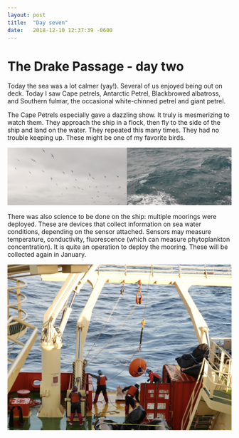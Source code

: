 ```yaml
---
layout: post
title:  "Day seven"
date:   2018-12-10 12:37:39 -0600
---
```

# The Drake Passage - day two
Today the sea was a lot calmer (yay!). Several of us enjoyed being out on deck. Today I saw Cape petrels, Antarctic Petrel, Blackbrowed albatross, and Southern fulmar, the occasional white-chinned petrel and giant petrel. 

The Cape Petrels especially gave a dazzling show. It truly is mesmerizing to watch them. They approach the ship in a flock, then fly to the side of the ship and land on the water. They repeated this many times. They had no trouble keeping up. These might be one of my favorite birds.

![Cape petrels](/assets/blog_photos/181210/20181210screenshot1.jpg)

There was also science to be done on the ship: multiple moorings were deployed. These are devices that collect information on sea water conditions, depending on the sensor attached. Sensors may measure temperature, conductivity, fluorescence (which can measure phytoplankton concentration). It is quite an operation to deploy the mooring. These will be collected again in January.

![mooring deployment](/assets/blog_photos/181210/20181210screenshot2.jpg)

